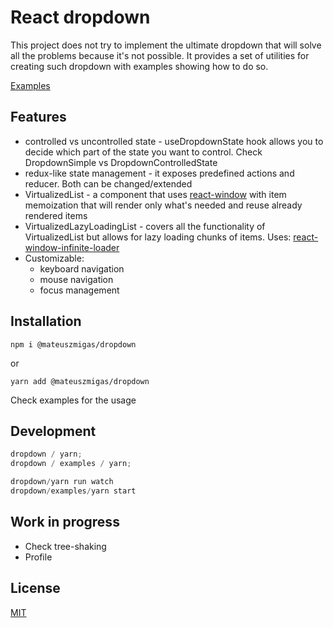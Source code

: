 # React dropdown

This project does not try to implement the ultimate dropdown that will solve all the problems because it's not possible. It provides a set of utilities for creating such dropdown with examples showing how to do so.

[Examples](https://codesandbox.io/s/agitated-saha-2pip8)

## Features

- controlled vs uncontrolled state - useDropdownState hook allows you to decide which part of the state you want to control. Check DropdownSimple vs DropdownControlledState
- redux-like state management - it exposes predefined actions and reducer. Both can be changed/extended
- VirtualizedList - a component that uses [react-window](https://github.com/bvaughn/react-window) with item memoization that will render only what's needed and reuse already rendered items
- VirtualizedLazyLoadingList - covers all the functionality of VirtualizedList but allows for lazy loading chunks of items. Uses: [react-window-infinite-loader](https://github.com/bvaughn/react-window-infinite-loader)
- Customizable:
  - keyboard navigation
  - mouse navigation
  - focus management

## Installation

`npm i @mateuszmigas/dropdown`

or

`yarn add @mateuszmigas/dropdown`

Check examples for the usage

## Development

```js
dropdown / yarn;
dropdown / examples / yarn;
```

```js
dropdown/yarn run watch
dropdown/examples/yarn start
```

## Work in progress

- Check tree-shaking
- Profile

## License

[MIT](https://choosealicense.com/licenses/mit/)
